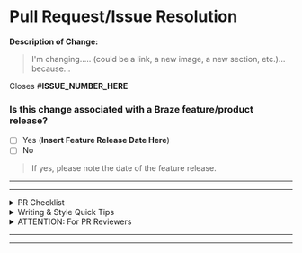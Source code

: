 # Pull Request/Issue Resolution

**Description of Change:**
> I'm changing..... (could be a link, a new image, a new section, etc.)... because...


Closes #**ISSUE_NUMBER_HERE**

### Is this change associated with a Braze feature/product release?
- [ ] Yes (__Insert Feature Release Date Here__)
- [ ] No

> If yes, please note the date of the feature release.


---
---

<details>
<summary>PR Checklist</summary>

- [ ] Check that all links work!
- [ ] Ensure you have completed [our CLA](https://www.braze.com/docs/cla/).
- [ ] Tag @KellieHawks as a reviewer when your work is _done and ready to be reviewed for merge_.
- [ ] Tag others as Reviewers as necessary.
- [ ] If you have modified any links, be sure to add redirects to `config/nginx.conf.erb`.

</details>


<details>
<summary>Writing & Style Quick Tips</summary>

- Use the formatting shown on the [Styling Test Page](https://github.com/Appboy/braze-docs/blob/develop/_docs/_home/styling_test_page.md) to create unique templates and vehicles for your information.
- Use Action verbs!
- Capitalize proper nouns, unique Braze tools and features, custom Braze channels, and all Header titles.
- Redirect when necessary!
- Always speak to the Braze customer - refer to them as “you”, whether they are an Engineer/Developer, a Marketer, or an Admin.
- On Voice: You should aim to be a Friendly Professor. Imagine, if you will, the smartest, but also kindest professor you had. You know, the one who showed you your potential and tested you, but also went slowly in class so you could take great notes and learn some things? Don't be too peppy, but don't be formal. You’re not selling anything - you’re instructing and informing and enabling.

_Consult the [Docs Text Formatting Guide](https://github.com/Appboy/braze-docs/wiki/Special-Formatting) and the [Docs Writing Style Guide & Best Practices](https://github.com/Appboy/braze-docs/wiki/Writing-Style-Guide-&-Best-Practices) for more details._

</details>


<details>
<summary>ATTENTION: For PR Reviewers</summary>

- [ ] Read our [Reviewing a PR page](https://github.com/Appboy/braze-docs/wiki/Reviewing-a-PR) for more on our reviewing suggestions.
- [ ] Preview all changes in the linked Heroku environment (click `View deployment` button below, then "Docs". A `502` error just means you should refresh until you see the Docs Home page.
</details>

---
---

<!-- Thanks for filling me out! If you have any thoughts on how to improve this template, please file an issue or reach out to @KellieHawks. -->
